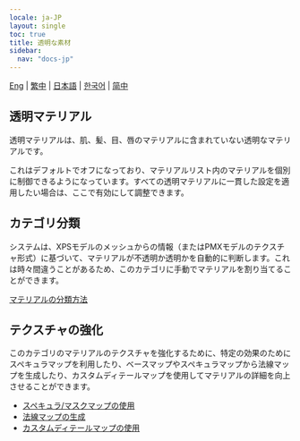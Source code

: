 ```yaml
---
locale: ja-JP
layout: single
toc: true
title: 透明な素材
sidebar:
  nav: "docs-jp"
---
```

[Eng](/dancexr/features/material_transparent) | [繁中](/tw/dancexr/features/material_transparent) | [日本語](/jp/dancexr/features/material_transparent) | [한국어](/kr/dancexr/features/material_transparent) | [简中](/zh/dancexr/features/material_transparent)

## 透明マテリアル
透明マテリアルは、肌、髪、目、唇のマテリアルに含まれていない透明なマテリアルです。

これはデフォルトでオフになっており、マテリアルリスト内のマテリアルを個別に制御できるようになっています。すべての透明マテリアルに一貫した設定を適用したい場合は、ここで有効にして調整できます。

## カテゴリ分類
システムは、XPSモデルのメッシュからの情報（またはPMXモデルのテクスチャ形式）に基づいて、マテリアルが不透明か透明かを自動的に判断します。これは時々間違うことがあるため、このカテゴリに手動でマテリアルを割り当てることができます。

[マテリアルの分類方法](material_settings.md#material-category)

## テクスチャの強化
このカテゴリのマテリアルのテクスチャを強化するために、特定の効果のためにスペキュラマップを利用したり、ベースマップやスペキュラマップから法線マップを生成したり、カスタムディテールマップを使用してマテリアルの詳細を向上させることができます。

* [スペキュラ/マスクマップの使用](specular_map.md)
* [法線マップの生成](generate_normal_map.md)
* [カスタムディテールマップの使用](custom_detail_map.md)